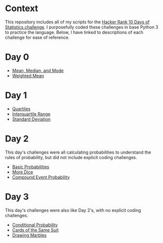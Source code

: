 # Context
This repository includes all of my scripts for the [Hacker Rank 10 Days of Statistics challenge](https://www.hackerrank.com/domains/tutorials/10-days-of-statistics). I purposefully coded these challenges in base Python 3 to practice the language. Below, I have linked to descriptions of each challenge for ease of reference. 

# Day 0
* [Mean, Median, and Mode](https://www.hackerrank.com/challenges/s10-basic-statistics)
* [Weighted Mean](https://www.hackerrank.com/challenges/s10-weighted-mean)

# Day 1
* [Quartiles](https://www.hackerrank.com/challenges/s10-quartiles)
* [Interquartile Range](https://www.hackerrank.com/challenges/s10-interquartile-range)
* [Standard Deviation](https://www.hackerrank.com/challenges/s10-standard-deviation)

# Day 2
This day's challenges were all calculating probabilities to understand the rules of probability, but did not include explicit coding challenges.
* [Basic Probabilities](https://www.hackerrank.com/challenges/s10-mcq-1)
* [More Dice](https://www.hackerrank.com/challenges/s10-mcq-2)
* [Compound Event Probability](https://www.hackerrank.com/challenges/s10-mcq-3)

# Day 3
This day's challenges were also like Day 2's, with no explicit coding challenges.
* [Conditional Probability](https://www.hackerrank.com/challenges/s10-mcq-4)
* [Cards of the Same Suit](https://www.hackerrank.com/challenges/s10-mcq-5)
* [Drawing Marbles](https://www.hackerrank.com/challenges/s10-mcq-6)
